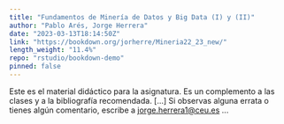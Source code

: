 ```yaml
---
title: "Fundamentos de Minería de Datos y Big Data (I) y (II)"
author: "Pablo Arés, Jorge Herrera"
date: "2023-03-13T18:14:50Z"
link: "https://bookdown.org/jorherre/Mineria22_23_new/"
length_weight: "11.4%"
repo: "rstudio/bookdown-demo"
pinned: false
---
```


Este es el material didáctico para la asignatura. Es un complemento a las clases y a la bibliografía recomendada. [...] Si observas alguna errata o tienes algún comentario, escribe a jorge.herrera1@ceu.es ...
